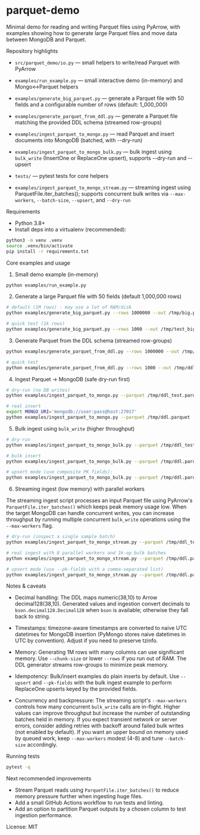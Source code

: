 # parquet-demo

Minimal demo for reading and writing Parquet files using PyArrow, with examples showing how to generate large Parquet files and move data between MongoDB and Parquet.

Repository highlights

- `src/parquet_demo/io.py` — small helpers to write/read Parquet with PyArrow
- `examples/run_example.py` — small interactive demo (in-memory) and Mongo<->Parquet helpers
- `examples/generate_big_parquet.py` — generate a Parquet file with 50 fields and a configurable number of rows (default: 1_000_000)
- `examples/generate_parquet_from_ddl.py` — generate a Parquet file matching the provided DDL schema (streamed row-groups)
- `examples/ingest_parquet_to_mongo.py` — read Parquet and insert documents into MongoDB (batched, with --dry-run)
- `examples/ingest_parquet_to_mongo_bulk.py` — bulk ingest using `bulk_write` (InsertOne or ReplaceOne upsert), supports --dry-run and --upsert
- `tests/` — pytest tests for core helpers

- `examples/ingest_parquet_to_mongo_stream.py` — streaming ingest using ParquetFile.iter_batches(); supports concurrent bulk writes via `--max-workers`, `--batch-size`, `--upsert`, and `--dry-run`

Requirements

- Python 3.8+
- Install deps into a virtualenv (recommended):

```bash
python3 -m venv .venv
source .venv/bin/activate
pip install -r requirements.txt
```

Core examples and usage

1) Small demo example (in-memory)

```bash
python examples/run_example.py
```

2) Generate a large Parquet file with 50 fields (default 1,000,000 rows)

```bash
# default (1M rows) - may use a lot of RAM/disk
python examples/generate_big_parquet.py --rows 1000000 --out /tmp/big.parquet

# quick test (1k rows)
python examples/generate_big_parquet.py --rows 1000 --out /tmp/test_big.parquet
```

3) Generate Parquet from the DDL schema (streamed row-groups)

```bash
python examples/generate_parquet_from_ddl.py --rows 1000000 --out /tmp/ddl.parquet --chunk-size 100000

# quick test
python examples/generate_parquet_from_ddl.py --rows 1000 --out /tmp/ddl_test.parquet --chunk-size 500
```

4) Ingest Parquet -> MongoDB (safe dry-run first)

```bash
# dry-run (no DB writes)
python examples/ingest_parquet_to_mongo.py --parquet /tmp/ddl_test.parquet --dry-run

# real insert
export MONGO_URI='mongodb://user:pass@host:27017'
python examples/ingest_parquet_to_mongo.py --parquet /tmp/ddl.parquet --mongo-uri "$MONGO_URI" --db mydb --collection mycoll --batch-size 2000
```

5) Bulk ingest using `bulk_write` (higher throughput)

```bash
# dry-run
python examples/ingest_parquet_to_mongo_bulk.py --parquet /tmp/ddl_test.parquet --dry-run

# bulk insert
python examples/ingest_parquet_to_mongo_bulk.py --parquet /tmp/ddl.parquet --mongo-uri "$MONGO_URI" --db mydb --collection mycoll --batch-size 10000

# upsert mode (use composite PK fields):
python examples/ingest_parquet_to_mongo_bulk.py --parquet /tmp/ddl.parquet --mongo-uri "$MONGO_URI" --db mydb --collection mycoll --batch-size 5000 --upsert --pk-fields supplymethod_supplymethod,supplymethod_eff,supplymethod_transmode,item,location,supplymethod_sourcelocation
```

6) Streaming ingest (low memory) with parallel workers

The streaming ingest script processes an input Parquet file using PyArrow's
`ParquetFile.iter_batches()` which keeps peak memory usage low. When the target
MongoDB can handle concurrent writes, you can increase throughput by running
multiple concurrent `bulk_write` operations using the `--max-workers` flag.

```bash
# dry-run (inspect a single sample batch)
python examples/ingest_parquet_to_mongo_stream.py --parquet /tmp/ddl_test.parquet --dry-run

# real ingest with 8 parallel workers and 1k-op bulk batches
python examples/ingest_parquet_to_mongo_stream.py --parquet /tmp/ddl.parquet --mongo-uri "$MONGO_URI" --db mydb --collection mycoll --batch-size 1000 --max-workers 8

# upsert mode (use --pk-fields with a comma-separated list)
python examples/ingest_parquet_to_mongo_stream.py --parquet /tmp/ddl.parquet --mongo-uri "$MONGO_URI" --db mydb --collection mycoll --batch-size 1000 --max-workers 8 --upsert --pk-fields id_field,other_key
```

Notes & caveats

- Decimal handling: The DDL maps numeric(38,10) to Arrow decimal128(38,10). Generated values and ingestion convert decimals to `bson.decimal128.Decimal128` when `bson` is available; otherwise they fall back to string.
- Timestamps: timezone-aware timestamps are converted to naive UTC datetimes for MongoDB insertion (PyMongo stores naive datetimes in UTC by convention). Adjust if you need to preserve tzinfo.
- Memory: Generating 1M rows with many columns can use significant memory. Use `--chunk-size` or lower `--rows` if you run out of RAM. The DDL generator streams row-groups to minimize peak memory.
- Idempotency: Bulk/insert examples do plain inserts by default. Use `--upsert` and `--pk-fields` with the bulk ingest example to perform ReplaceOne upserts keyed by the provided fields.

- Concurrency and backpressure: The streaming script's `--max-workers` controls how many
	concurrent `bulk_write` calls are in-flight. Higher values can improve throughput but
	increase the number of outstanding batches held in memory. If you expect transient
	network or server errors, consider adding retries with backoff around failed bulk writes
	(not enabled by default). If you want an upper bound on memory used by queued work,
	keep `--max-workers` modest (4-8) and tune `--batch-size` accordingly.

Running tests

```bash
pytest -q
```

Next recommended improvements

- Stream Parquet reads using `ParquetFile.iter_batches()` to reduce memory pressure further when ingesting huge files.
- Add a small GitHub Actions workflow to run tests and linting.
- Add an option to partition Parquet outputs by a chosen column to test ingestion performance.

License: MIT
